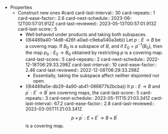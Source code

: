 - Properties
	- Construct new ones #card
	  card-last-interval:: 30
	  card-repeats:: 1
	  card-ease-factor:: 2.6
	  card-next-schedule:: 2023-06-12T00:57:01.912Z
	  card-last-reviewed:: 2023-05-13T00:57:01.913Z
	  card-last-score:: 5
		- Well behaved under products and taking both subspaces.
		- ((64489a40-14d8-426f-a0ad-c9eba540a3eb)) Let $p: E \rightarrow B$ be a coverng map. If $B_0$ is a subspace of $B$, and if $E_0=p^{-1}\left(B_0\right)$, then the map $p_0: E_0 \rightarrow B_0$ obtained by restricting $p$ is a covering map.
		  card-last-score:: 5
		  card-repeats:: 2
		  card-next-schedule:: 2022-12-18T06:29:33.298Z
		  card-last-interval:: 10
		  card-ease-factor:: 2.46
		  card-last-reviewed:: 2022-12-08T06:29:33.298Z
			- Essentially, taking the subspace affect neither disjointed nor open.
		- ((64489a5e-db29-4a90-ab41-086877b2bcba)) It $p: E \rightarrow B$ and $p^{\prime}: E^{\prime} \rightarrow B^{\prime}$ are covernng maps, the
		  card-last-score:: 5
		  card-repeats:: 3
		  card-next-schedule:: 2023-05-11T15:21:03.341Z
		  card-last-interval:: 67.2
		  card-ease-factor:: 2.8
		  card-last-reviewed:: 2023-03-05T11:21:03.341Z
		  $$
		  p \times p^{\prime}: E \times E^{\prime} \rightarrow B \times B^{\prime}
		  $$
		  is a covering map.